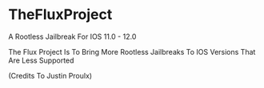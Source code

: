 # TheFluxProject
A Rootless Jailbreak For IOS 11.0 - 12.0

The Flux Project Is To Bring More Rootless Jailbreaks
To IOS Versions That Are Less Supported

(Credits To Justin Proulx)
